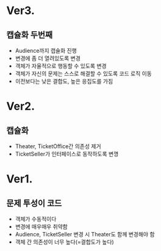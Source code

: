 # Ver3. 
## 캡슐화 두번째
- Audience까지 캡슐화 진행
- 변경에 좀 더 열려있도록 변경
- 객체가 자율적으로 행동할 수 있도록 변경
- 객체가 자신의 문제는 스스로 해결할 수 있도록 코드 로직 이동
- 이전보다는 낮은 결합도, 높은 응집도를 가짐

# Ver2.
## 캡슐화
- Theater, TicketOffice간 의존성 제거
- TicketSeller가 인터페이스로 동작하도록 변꼉

# Ver1.

## 문제 투성이 코드
- 객체가 수동적이다
- 변경에 매우매우 취약함
- Audience, TicketSeller 변경 시  Theater도 함께 변경해야 함
- 객체 간 의존성이 너무 높다(=결합도가 높다)